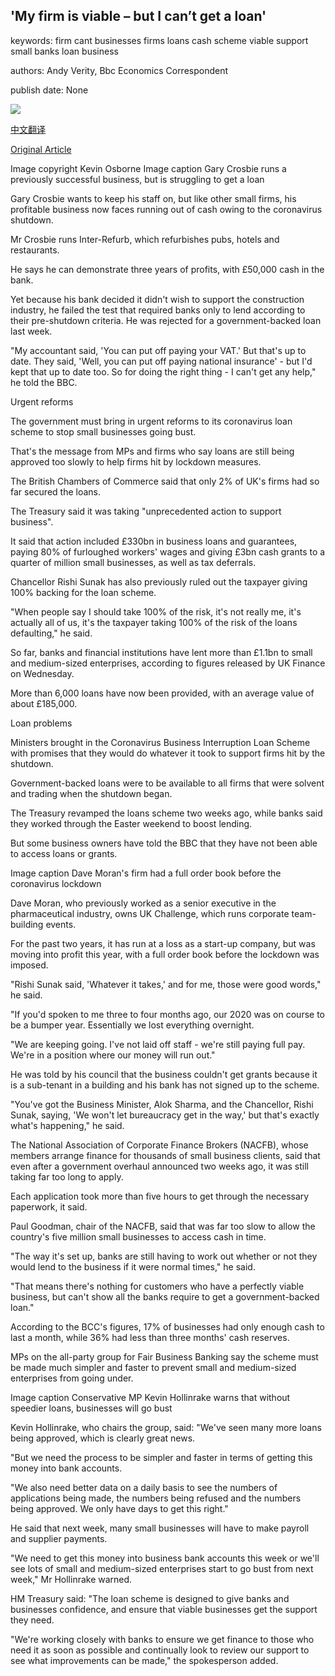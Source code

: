 ## 'My firm is viable – but I can’t get a loan'

keywords: firm cant businesses firms loans cash scheme viable support small banks loan business

authors: Andy Verity, Bbc Economics Correspondent

publish date: None

![](https://ichef.bbci.co.uk/news/1024/branded_news/146D4/production/_111786638_garycrosbie.jpg)

[中文翻译](%27My%20firm%20is%20viable%20%E2%80%93%20but%20I%20can%E2%80%99t%20get%20a%20loan%27_zh.md)

[Original Article](https://www.bbc.com/news/business-52288258)

Image copyright Kevin Osborne Image caption Gary Crosbie runs a previously successful business, but is struggling to get a loan

Gary Crosbie wants to keep his staff on, but like other small firms, his profitable business now faces running out of cash owing to the coronavirus shutdown.

Mr Crosbie runs Inter-Refurb, which refurbishes pubs, hotels and restaurants.

He says he can demonstrate three years of profits, with £50,000 cash in the bank.

Yet because his bank decided it didn't wish to support the construction industry, he failed the test that required banks only to lend according to their pre-shutdown criteria. He was rejected for a government-backed loan last week.

"My accountant said, 'You can put off paying your VAT.' But that's up to date. They said, 'Well, you can put off paying national insurance' - but I'd kept that up to date too. So for doing the right thing - I can't get any help," he told the BBC.

Urgent reforms

The government must bring in urgent reforms to its coronavirus loan scheme to stop small businesses going bust.

That's the message from MPs and firms who say loans are still being approved too slowly to help firms hit by lockdown measures.

The British Chambers of Commerce said that only 2% of UK's firms had so far secured the loans.

The Treasury said it was taking "unprecedented action to support business".

It said that action included £330bn in business loans and guarantees, paying 80% of furloughed workers' wages and giving £3bn cash grants to a quarter of million small businesses, as well as tax deferrals.

Chancellor Rishi Sunak has also previously ruled out the taxpayer giving 100% backing for the loan scheme.

"When people say I should take 100% of the risk, it's not really me, it's actually all of us, it's the taxpayer taking 100% of the risk of the loans defaulting," he said.

So far, banks and financial institutions have lent more than £1.1bn to small and medium-sized enterprises, according to figures released by UK Finance on Wednesday.

More than 6,000 loans have now been provided, with an average value of about £185,000.

Loan problems

Ministers brought in the Coronavirus Business Interruption Loan Scheme with promises that they would do whatever it took to support firms hit by the shutdown.

Government-backed loans were to be available to all firms that were solvent and trading when the shutdown began.

The Treasury revamped the loans scheme two weeks ago, while banks said they worked through the Easter weekend to boost lending.

But some business owners have told the BBC that they have not been able to access loans or grants.

Image caption Dave Moran's firm had a full order book before the coronavirus lockdown

Dave Moran, who previously worked as a senior executive in the pharmaceutical industry, owns UK Challenge, which runs corporate team-building events.

For the past two years, it has run at a loss as a start-up company, but was moving into profit this year, with a full order book before the lockdown was imposed.

"Rishi Sunak said, 'Whatever it takes,' and for me, those were good words," he said.

"If you'd spoken to me three to four months ago, our 2020 was on course to be a bumper year. Essentially we lost everything overnight.

"We are keeping going. I've not laid off staff - we're still paying full pay. We're in a position where our money will run out."

He was told by his council that the business couldn't get grants because it is a sub-tenant in a building and his bank has not signed up to the scheme.

"You've got the Business Minister, Alok Sharma, and the Chancellor, Rishi Sunak, saying, 'We won't let bureaucracy get in the way,' but that's exactly what's happening," he said.

The National Association of Corporate Finance Brokers (NACFB), whose members arrange finance for thousands of small business clients, said that even after a government overhaul announced two weeks ago, it was still taking far too long to apply.

Each application took more than five hours to get through the necessary paperwork, it said.

Paul Goodman, chair of the NACFB, said that was far too slow to allow the country's five million small businesses to access cash in time.

"The way it's set up, banks are still having to work out whether or not they would lend to the business if it were normal times," he said.

"That means there's nothing for customers who have a perfectly viable business, but can't show all the banks require to get a government-backed loan."

According to the BCC's figures, 17% of businesses had only enough cash to last a month, while 36% had less than three months' cash reserves.

MPs on the all-party group for Fair Business Banking say the scheme must be made much simpler and faster to prevent small and medium-sized enterprises from going under.

Image caption Conservative MP Kevin Hollinrake warns that without speedier loans, businesses will go bust

Kevin Hollinrake, who chairs the group, said: "We've seen many more loans being approved, which is clearly great news.

"But we need the process to be simpler and faster in terms of getting this money into bank accounts.

"We also need better data on a daily basis to see the numbers of applications being made, the numbers being refused and the numbers being approved. We only have days to get this right."

He said that next week, many small businesses will have to make payroll and supplier payments.

"We need to get this money into business bank accounts this week or we'll see lots of small and medium-sized enterprises start to go bust from next week," Mr Hollinrake warned.

HM Treasury said: "The loan scheme is designed to give banks and businesses confidence, and ensure that viable businesses get the support they need.

"We're working closely with banks to ensure we get finance to those who need it as soon as possible and continually look to review our support to see what improvements can be made," the spokesperson added.